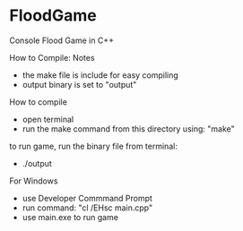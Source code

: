 # FloodGame
Console Flood Game in C++

How to Compile:
  Notes
  - the make file is include for easy compiling  
  - output binary is set to "output"

  How to compile
  - open terminal
  - run the make command from this directory using: "make"

to run game, run the binary file from terminal:
   - ./output 


For Windows
  - use Developer Commmand Prompt
  - run command: "cl /EHsc main.cpp"
  - use main.exe to run game
